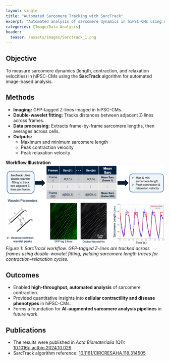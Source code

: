 ```yaml
---
layout: single
title: "Automated Sarcomere Tracking with SarcTrack"
excerpt: "Automated analysis of sarcomere dynamics in hiPSC-CMs using double-wavelet fitting and signal tracking."
categories: [Image/Data Analysis]
header:
  teaser: /assets/images/Sarctrack_1.png
---
```


## Objective  
To measure sarcomere dynamics (length, contraction, and relaxation velocities) in hiPSC-CMs using the **SarcTrack** algorithm for automated image-based analysis.  

## Methods  
- **Imaging:** GFP-tagged Z-lines imaged in hiPSC-CMs.  
- **Double-wavelet fitting:** Tracks distances between adjacent Z-lines across frames.  
- **Data processing:** Extracts frame-by-frame sarcomere lengths, then averages across cells.  
- **Outputs:**  
  - Maximum and minimum sarcomere length  
  - Peak contraction velocity  
  - Peak relaxation velocity  

**Workflow Illustration**  
<img src="/assets/images/Sarctrack_1.png" alt="SarcTrack workflow for automated sarcomere tracking" width="800"/>  
*Figure 1: SarcTrack workflow. GFP-tagged Z-lines are tracked across frames using double-wavelet fitting, yielding sarcomere length traces for contraction–relaxation cycles.*  

## Outcomes  
- Enabled **high-throughput, automated analysis** of sarcomere contraction.  
- Provided quantitative insights into **cellular contractility and disease phenotypes** in hiPSC-CMs.  
- Forms a foundation for **AI-augmented sarcomere analysis pipelines** in future work.  

## Publications  
- The results were published in *Acta Biomaterialia* (Q1): [10.1016/j.actbio.2024.10.029](https://doi.org/10.1016/j.actbio.2024.10.029)  
- SarcTrack algorithm reference: [10.1161/CIRCRESAHA.118.314505](https://doi.org/10.1161/CIRCRESAHA.118.314505)  

